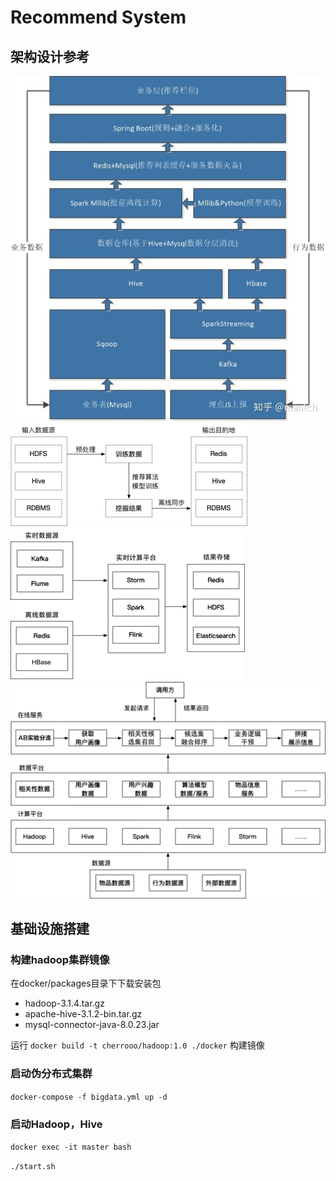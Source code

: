 # Recommend System

## 架构设计参考

![](pics/1.jpeg)![](pics/2.png)![](pics/3.png)![](pics/4.png)

## 基础设施搭建

### 构建hadoop集群镜像
在docker/packages目录下下载安装包
- hadoop-3.1.4.tar.gz
- apache-hive-3.1.2-bin.tar.gz
- mysql-connector-java-8.0.23.jar

运行 `docker build -t cherrooo/hadoop:1.0 ./docker` 构建镜像

### 启动伪分布式集群
`docker-compose -f bigdata.yml up -d`

### 启动Hadoop，Hive
`docker exec -it master bash`

`./start.sh`

### 